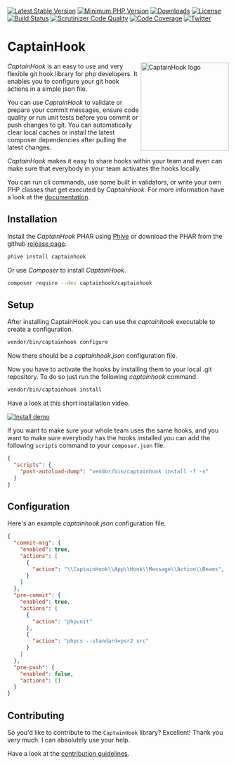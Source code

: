 [![Latest Stable Version](https://poser.pugx.org/captainhook/captainhook/v/stable.svg?v=1)](https://packagist.org/packages/captainhook/captainhook)
[![Minimum PHP Version](https://img.shields.io/badge/php-%3E%3D%207.4-8892BF.svg)](https://php.net/)
[![Downloads](https://img.shields.io/packagist/dt/captainhook/captainhook.svg?v1)](https://packagist.org/packages/captainhook/captainhook)
[![License](https://poser.pugx.org/captainhook/captainhook/license.svg?v=1)](https://packagist.org/packages/captainhook/captainhook)
[![Build Status](https://github.com/captainhookphp/captainhook/workflows/Continuous%20Integration/badge.svg)](https://github.com/captainhookphp/captainhook/actions)
[![Scrutinizer Code Quality](https://scrutinizer-ci.com/g/captainhookphp/captainhook/badges/quality-score.png?b=master&v=1)](https://scrutinizer-ci.com/g/captainhookphp/captainhook/?branch=master)
[![Code Coverage](https://scrutinizer-ci.com/g/captainhookphp/captainhook/badges/coverage.png?b=master&v=1)](https://scrutinizer-ci.com/g/captainhookphp/captainhook/?branch=master)
[![Twitter](https://img.shields.io/badge/Twitter-%40captainhookphp-blue.svg)](https://twitter.com/intent/user?screen_name=captainhookphp)

# CaptainHook

<img src="https://captainhookphp.github.io/captainhook/gfx/ch.png" alt="CaptainHook logo" align="right" width="200"/>

*CaptainHook* is an easy to use and very flexible git hook library for php developers.
It enables you to configure your git hook actions in a simple json file.

You can use *CaptainHook* to validate or prepare your commit messages, ensure code quality
or run unit tests before you commit or push changes to git. You can automatically clear
local caches or install the latest composer dependencies after pulling the latest changes.

*CaptainHook* makes it easy to share hooks within your team and even can make sure that
everybody in your team activates the hooks locally.

You can run cli commands, use some built in validators, or write
your own PHP classes that get executed by *CaptainHook*.
For more information have a look at the [documentation](https://captainhookphp.github.io/captainhook/ "CaptainHook Documentation").

## Installation

Install the *CaptainHook* PHAR using [Phive](https://phar.io/) or download the PHAR from the github [release page](https://github.com/captainhookphp/captainhook/releases/latest).
```bash
phive install captainhook
```

Or use *Composer* to install *CaptainHook*.
```bash
composer require --dev captainhook/captainhook
```

## Setup
After installing CaptainHook you can use the *captainhook* executable to create a configuration.
```bash
vendor/bin/captainhook configure
```
Now there should be a *captainhook.json* configuration file.

Now you have to activate the hooks by installing them to
your local .git repository. To do so just run the following *captainhook* command.
```bash
vendor/bin/captainhook install
```

Have a look at this short installation video.

[![Install demo](http://img.youtube.com/vi/agwTZ0jhDDs/0.jpg)](http://www.youtube.com/watch?v=agwTZ0jhDDs)

If you want to make sure your whole team uses the same hooks, and you want to make sure everybody has the
hooks installed you can add the following `scripts` command to your `composer.json` file.

```json
{
  "scripts": {
    "post-autoload-dump": "vendor/bin/captainhook install -f -s"
  }
}
```

## Configuration

Here's an example *captainhook.json* configuration file.
```json
{
  "commit-msg": {
    "enabled": true,
    "actions": [
      {
        "action": "\\CaptainHook\\App\\Hook\\Message\\Action\\Beams",
      }
    ]
  },
  "pre-commit": {
    "enabled": true,
    "actions": [
      {
        "action": "phpunit"
      },
      {
        "action": "phpcs --standard=psr2 src"
      }
    ]
  },
  "pre-push": {
    "enabled": false,
    "actions": []
  }
}
```

## Contributing

So you'd like to contribute to the `CaptainHook` library? Excellent! Thank you very much.
I can absolutely use your help.

Have a look at the [contribution guidelines](CONTRIBUTING.md).
